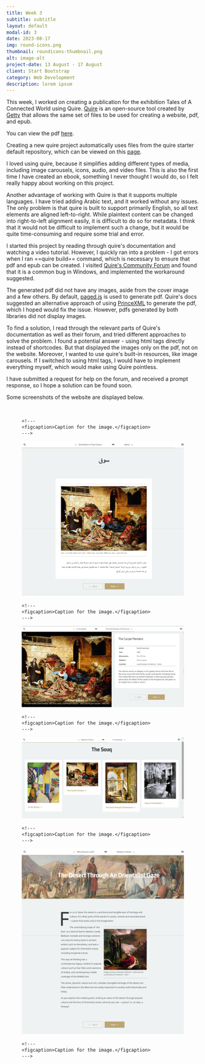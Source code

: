```yaml
---
title: Week 3
subtitle: subtitle
layout: default
modal-id: 3
date: 2023-08-17
img: round-icons.png
thumbnail: roundicons-thumbnail.png
alt: image-alt
project-date: 13 August - 17 August
client: Start Bootstrap
category: Web Development
description: lorem ipsum
---
```


This week, I worked on creating a publication for the exhibition Tales of A Connected World using Quire. [Quire](https://quire.getty.edu/) is an open-source tool created by [Getty](https://www.getty.edu/) that allows the same set of files to be used for creating a website, pdf, and epub.

You can view the pdf <a href="img/portfolio/week-3/quire-final.pdf" target="_blank">here</a>.

[comment]: # (<embed src="img/portfolio/week-3/quire-final.pdf" type="application/pdf"   height="700px" width="500">)

[comment]: # (The embed tag also works!)

Creating a new quire project automatically uses files from the quire starter default repository, which can be viewed on this [page](https://github.com/thegetty/quire-starter-default).

I loved using quire, because it simplifies adding different types of media, including image carousels, icons, audio, and video files. This is also the first time I have created an ebook, something I never thought I would do, so I felt really happy about working on this project.

Another advantage of working with Quire is that it supports multiple languages. I have tried adding Arabic text, and it worked without any issues. The only problem is that quire is built to support primarily English, so all text elements are aligned left-to-right. While plaintext content can be changed into right-to-left alignment easily, it is difficult to do so for metadata. I think that it would not be difficult to implement such a change, but it would be quite time-consuming and require some trial and error.

I started this project by reading through quire's documentation and watching a video tutorial. However, I quickly ran into a problem - I got errors when I ran ==quire build== command, which is necessary to ensure that pdf and epub can be created. I visited [Quire's Community Forum](https://github.com/thegetty/quire/discussions) and found that it is a common bug in Windows, and implemented the workaround suggested.

The generated pdf did not have any images, aside from the cover image and a few others. By default, [paged.js](https://pagedjs.org/) is used to generate pdf. Quire's docs suggested an alternative approach of using [PrinceXML](https://www.princexml.com/) to generate the pdf, which I hoped would fix the issue. However, pdfs generated by both libraries did not display images. 

To find a solution, I read through the relevant parts of Quire's documentation as well as their forum, and tried different approaches to solve the problem. I found a potential answer - using html tags directly instead of shortcodes. But that displayed the images only on the pdf, not on the website. Moreover, I wanted to use quire's built-in resources, like image carousels. If I switched to using html tags, I would have to implement everything myself, which would make using Quire pointless.

I have submitted a request for help on the forum, and received a prompt response, so I hope a solution can be found soon.

Some screenshots of the website are displayed below.

<figure>
    <img src="img/portfolio/week-3/quire-cover-web.png" class="img-responsive img-centered" alt="">
    
    <!---
    <figcaption>Caption for the image.</figcaption>
    --->

</figure>

<figure>
    <img src="img/portfolio/week-3/quire-arabic.jpeg" class="img-responsive img-centered" alt="">
    
    <!---
    <figcaption>Caption for the image.</figcaption>
    --->

</figure>

<figure>
    <img src="img/portfolio/week-3/quire-cat-1.png" class="img-responsive img-centered" alt="Home page for English">
    
    <!---
    <figcaption>Caption for the image.</figcaption>
    --->

</figure>

<figure>
    <img src="img/portfolio/week-3/quire-souq-toc.png" class="img-responsive img-centered" alt="">
    
    <!---
    <figcaption>Caption for the image.</figcaption>
    --->

</figure>

<figure>
    <img src="img/portfolio/week-3/quire-desert.jpeg" class="img-responsive img-centered" alt="">
    
    <!---
    <figcaption>Caption for the image.</figcaption>
    --->

</figure>
